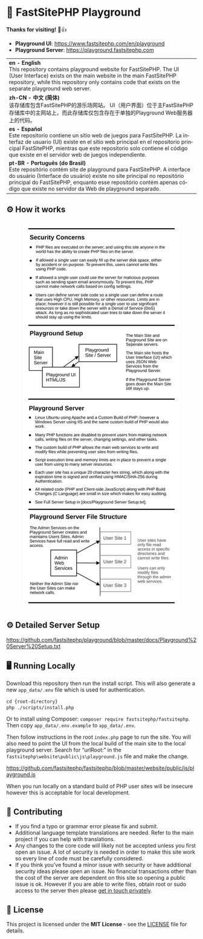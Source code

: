 # :star2: FastSitePHP Playground

**Thanks for visiting!** 🌠👍

* __Playground UI__: https://www.fastsitephp.com/en/playground
* __Playground Server__: https://playground.fastsitephp.com

<table>
  <tbody>
    <tr>
      <td><strong>en - English</strong><br> This repository contains playground website for FastSitePHP. The UI (User Interface) exists on the main website in the main FastSitePHP repository, while this repository only contains code that exists on the separate playground web server.</td>
    </tr>
    <tr>
      <td lang="zn-CH"><strong>zh-CN - 中文 (简体)</strong><br> 该存储库包含FastSitePHP的游乐场网站。 UI（用户界面）位于主FastSitePHP存储库中的主网站上，而此存储库仅包含存在于单独的Playground Web服务器上的代码。</td>
    </tr>
    <tr>
      <td lang="es"><strong>es - Español</strong><br> Este repositorio contiene un sitio web de juegos para FastSitePHP. La interfaz de usuario (UI) existe en el sitio web principal en el repositorio principal FastSitePHP, mientras que este repositorio solo contiene el código que existe en el servidor web de juegos independiente.</td>
    </tr>
    <tr>
      <td lang="pt-BR"><strong>pt-BR - Português (do Brasil)</strong><br> Este repositório contém site de playground para FastSitePHP. A interface do usuário (Interface do usuário) existe no site principal no repositório principal do FastSitePHP, enquanto esse repositório contém apenas código que existe no servidor da Web de playground separado.</td>
    </tr>
    <!--
    <tr>
      <td lang="{iso}"><strong>{iso} - {lang}</strong><br> {content}</td>
    </tr>
    -->
  </tbody>
</table>

## :gear: How it works

<p align="center">
    <img src="https://github.com/fastsitephp/static-files/blob/master/img/playground/How-it-Works.svg" alt="Playground - How it works">
</p>

## :gear: Detailed Server Setup

https://github.com/fastsitephp/playground/blob/master/docs/Playground%20Server%20Setup.txt

## :desktop_computer: Running Locally

Download this repository then run the install script. This will also generate a new `app_data/.env` file which is used for authentication.

~~~
cd {root-directory}
php ./scripts/install.php
~~~

Or to install using Composer: `composer require fastsitephp/fastsitephp`. Then copy `app_data/.env.example` to `app_data/.env`.

Then follow instructions in the root `index.php` page to run the site. You will also need to point the UI from the local build of the main site to the local playground server. Search for “urlRoot:” in the `fastsitephp\website\public\js\playground.js` file and make the change.

https://github.com/fastsitephp/fastsitephp/blob/master/website/public/js/playground.js

When you run locally on a standard build of PHP user sites will be insecure however this is acceptable for local development.

## :handshake: Contributing

* If you find a typo or grammar error please fix and submit.
* Additional language template translations are needed. Refer to the main project if you can help with translations.
* Any changes to the core code will likely not be accepted unless you first open an issue. A lot of security is needed in order to make this site work so every line of code must be carefully considered.
* If you think you’ve found a minor issue with security or have additional security ideas please open an issue. No financial transactions other than the cost of the server are dependent on this site so opening a public issue is ok. However if you are able to write files, obtain root or sudo access to the server then please [get in touch privately](https://www.fastsitephp.com/en/security-issue).

## :memo: License

This project is licensed under the **MIT License** - see the [LICENSE](LICENSE) file for details.
